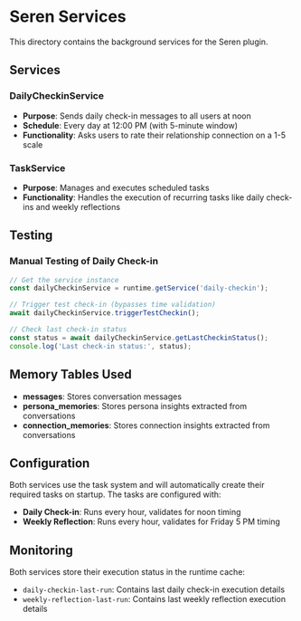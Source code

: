 # Seren Services

This directory contains the background services for the Seren plugin.

## Services

### DailyCheckinService

- **Purpose**: Sends daily check-in messages to all users at noon
- **Schedule**: Every day at 12:00 PM (with 5-minute window)
- **Functionality**: Asks users to rate their relationship connection on a 1-5 scale

### TaskService

- **Purpose**: Manages and executes scheduled tasks
- **Functionality**: Handles the execution of recurring tasks like daily check-ins and weekly reflections

## Testing

### Manual Testing of Daily Check-in

```typescript
// Get the service instance
const dailyCheckinService = runtime.getService('daily-checkin');

// Trigger test check-in (bypasses time validation)
await dailyCheckinService.triggerTestCheckin();

// Check last check-in status
const status = await dailyCheckinService.getLastCheckinStatus();
console.log('Last check-in status:', status);
```

## Memory Tables Used

- **messages**: Stores conversation messages
- **persona_memories**: Stores persona insights extracted from conversations
- **connection_memories**: Stores connection insights extracted from conversations

## Configuration

Both services use the task system and will automatically create their required tasks on startup. The tasks are configured with:

- **Daily Check-in**: Runs every hour, validates for noon timing
- **Weekly Reflection**: Runs every hour, validates for Friday 5 PM timing

## Monitoring

Both services store their execution status in the runtime cache:

- `daily-checkin-last-run`: Contains last daily check-in execution details
- `weekly-reflection-last-run`: Contains last weekly reflection execution details
